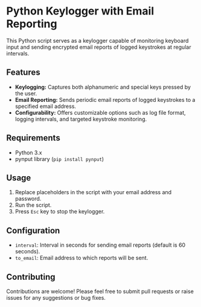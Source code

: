# Python Keylogger with Email Reporting

This Python script serves as a keylogger capable of monitoring keyboard input and sending encrypted email reports of logged keystrokes at regular intervals.

## Features

- **Keylogging:** Captures both alphanumeric and special keys pressed by the user.
- **Email Reporting:** Sends periodic email reports of logged keystrokes to a specified email address.
- **Configurability:** Offers customizable options such as log file format, logging intervals, and targeted keystroke monitoring.

## Requirements

- Python 3.x
- pynput library (`pip install pynput`)

## Usage

1. Replace placeholders in the script with your email address and password.
2. Run the script.
3. Press `Esc` key to stop the keylogger.

## Configuration

- `interval`: Interval in seconds for sending email reports (default is 60 seconds).
- `to_email`: Email address to which reports will be sent.

## Contributing

Contributions are welcome! Please feel free to submit pull requests or raise issues for any suggestions or bug fixes.

